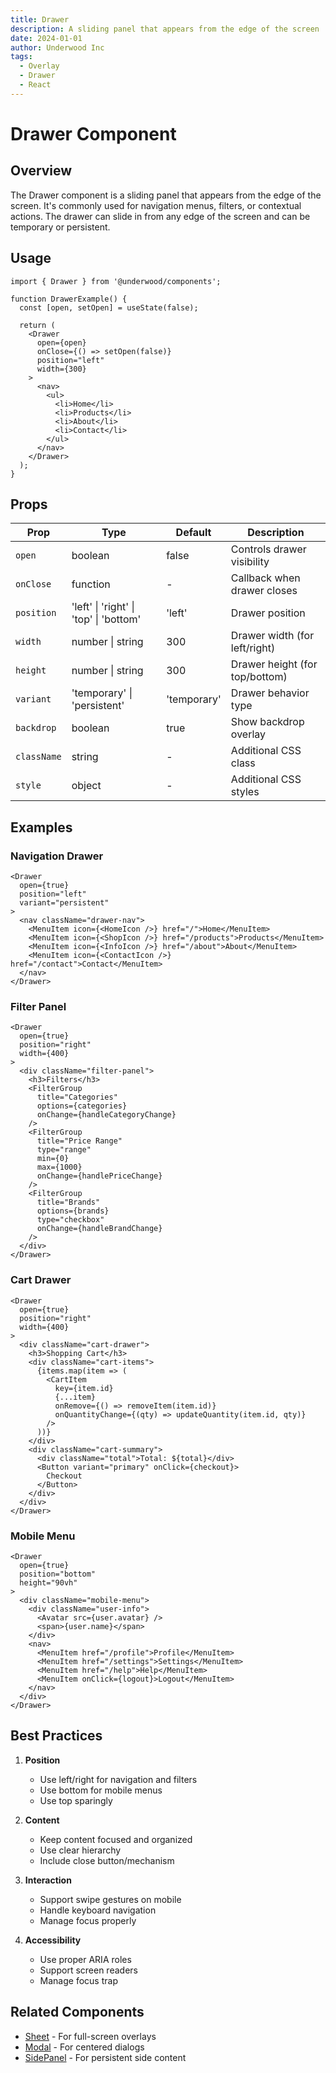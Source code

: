 ```yaml
---
title: Drawer
description: A sliding panel that appears from the edge of the screen
date: 2024-01-01
author: Underwood Inc
tags:
  - Overlay
  - Drawer
  - React
---
```


# Drawer Component

## Overview

The Drawer component is a sliding panel that appears from the edge of the screen. It's commonly used for navigation menus, filters, or contextual actions. The drawer can slide in from any edge of the screen and can be temporary or persistent.

## Usage

```tsx
import { Drawer } from '@underwood/components';

function DrawerExample() {
  const [open, setOpen] = useState(false);

  return (
    <Drawer
      open={open}
      onClose={() => setOpen(false)}
      position="left"
      width={300}
    >
      <nav>
        <ul>
          <li>Home</li>
          <li>Products</li>
          <li>About</li>
          <li>Contact</li>
        </ul>
      </nav>
    </Drawer>
  );
}
```

## Props

| Prop | Type | Default | Description |
|------|------|---------|-------------|
| `open` | boolean | false | Controls drawer visibility |
| `onClose` | function | - | Callback when drawer closes |
| `position` | 'left' \| 'right' \| 'top' \| 'bottom' | 'left' | Drawer position |
| `width` | number \| string | 300 | Drawer width (for left/right) |
| `height` | number \| string | 300 | Drawer height (for top/bottom) |
| `variant` | 'temporary' \| 'persistent' | 'temporary' | Drawer behavior type |
| `backdrop` | boolean | true | Show backdrop overlay |
| `className` | string | - | Additional CSS class |
| `style` | object | - | Additional CSS styles |

## Examples

### Navigation Drawer

```tsx
<Drawer
  open={true}
  position="left"
  variant="persistent"
>
  <nav className="drawer-nav">
    <MenuItem icon={<HomeIcon />} href="/">Home</MenuItem>
    <MenuItem icon={<ShopIcon />} href="/products">Products</MenuItem>
    <MenuItem icon={<InfoIcon />} href="/about">About</MenuItem>
    <MenuItem icon={<ContactIcon />} href="/contact">Contact</MenuItem>
  </nav>
</Drawer>
```

### Filter Panel

```tsx
<Drawer
  open={true}
  position="right"
  width={400}
>
  <div className="filter-panel">
    <h3>Filters</h3>
    <FilterGroup
      title="Categories"
      options={categories}
      onChange={handleCategoryChange}
    />
    <FilterGroup
      title="Price Range"
      type="range"
      min={0}
      max={1000}
      onChange={handlePriceChange}
    />
    <FilterGroup
      title="Brands"
      options={brands}
      type="checkbox"
      onChange={handleBrandChange}
    />
  </div>
</Drawer>
```

### Cart Drawer

```tsx
<Drawer
  open={true}
  position="right"
  width={400}
>
  <div className="cart-drawer">
    <h3>Shopping Cart</h3>
    <div className="cart-items">
      {items.map(item => (
        <CartItem
          key={item.id}
          {...item}
          onRemove={() => removeItem(item.id)}
          onQuantityChange={(qty) => updateQuantity(item.id, qty)}
        />
      ))}
    </div>
    <div className="cart-summary">
      <div className="total">Total: ${total}</div>
      <Button variant="primary" onClick={checkout}>
        Checkout
      </Button>
    </div>
  </div>
</Drawer>
```

### Mobile Menu

```tsx
<Drawer
  open={true}
  position="bottom"
  height="90vh"
>
  <div className="mobile-menu">
    <div className="user-info">
      <Avatar src={user.avatar} />
      <span>{user.name}</span>
    </div>
    <nav>
      <MenuItem href="/profile">Profile</MenuItem>
      <MenuItem href="/settings">Settings</MenuItem>
      <MenuItem href="/help">Help</MenuItem>
      <MenuItem onClick={logout}>Logout</MenuItem>
    </nav>
  </div>
</Drawer>
```

## Best Practices

1. **Position**
   - Use left/right for navigation and filters
   - Use bottom for mobile menus
   - Use top sparingly

2. **Content**
   - Keep content focused and organized
   - Use clear hierarchy
   - Include close button/mechanism

3. **Interaction**
   - Support swipe gestures on mobile
   - Handle keyboard navigation
   - Manage focus properly

4. **Accessibility**
   - Use proper ARIA roles
   - Support screen readers
   - Manage focus trap

## Related Components

- [Sheet](../modals/sheet.md) - For full-screen overlays
- [Modal](../modals/modal.md) - For centered dialogs
- [SidePanel](../side-panel/side-panel.md) - For persistent side content
